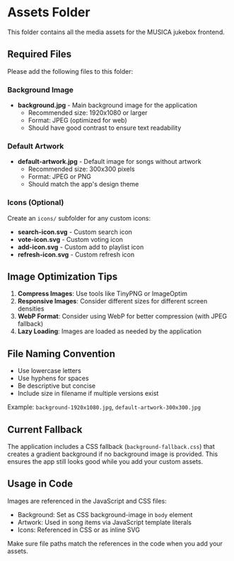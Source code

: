 # Assets Folder

This folder contains all the media assets for the MUSICA jukebox frontend.

## Required Files

Please add the following files to this folder:

### Background Image
- **background.jpg** - Main background image for the application
  - Recommended size: 1920x1080 or larger
  - Format: JPEG (optimized for web)
  - Should have good contrast to ensure text readability

### Default Artwork
- **default-artwork.jpg** - Default image for songs without artwork
  - Recommended size: 300x300 pixels
  - Format: JPEG or PNG
  - Should match the app's design theme

### Icons (Optional)
Create an `icons/` subfolder for any custom icons:
- **search-icon.svg** - Custom search icon
- **vote-icon.svg** - Custom voting icon
- **add-icon.svg** - Custom add to playlist icon
- **refresh-icon.svg** - Custom refresh icon

## Image Optimization Tips

1. **Compress Images**: Use tools like TinyPNG or ImageOptim
2. **Responsive Images**: Consider different sizes for different screen densities
3. **WebP Format**: Consider using WebP for better compression (with JPEG fallback)
4. **Lazy Loading**: Images are loaded as needed by the application

## File Naming Convention

- Use lowercase letters
- Use hyphens for spaces
- Be descriptive but concise
- Include size in filename if multiple versions exist

Example: `background-1920x1080.jpg`, `default-artwork-300x300.jpg`

## Current Fallback

The application includes a CSS fallback (`background-fallback.css`) that creates a gradient background if no background image is provided. This ensures the app still looks good while you add your custom assets.

## Usage in Code

Images are referenced in the JavaScript and CSS files:
- Background: Set as CSS background-image in `body` element
- Artwork: Used in song items via JavaScript template literals
- Icons: Referenced in CSS or as inline SVG

Make sure file paths match the references in the code when you add your assets.
